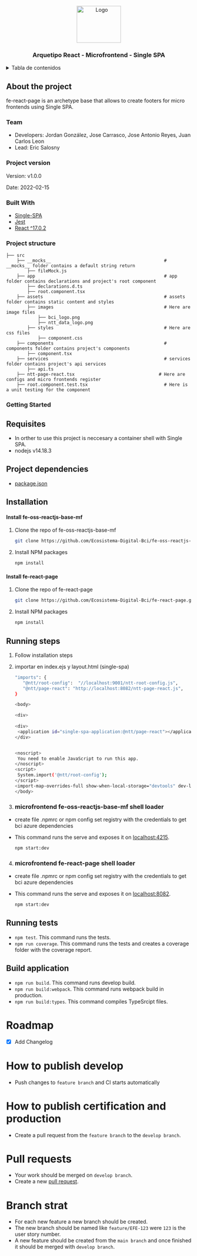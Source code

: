 <div id="top"></div>

<!-- PROJECT LOGO -->
<br />
<div align="center">
  <a>
    <img src="https://upload.wikimedia.org/wikipedia/commons/thumb/4/47/React.svg/250px-React.svg.png" alt="Logo" width="120" height="100">
  </a>

  <h3 align="center">Arquetipo React - Microfrontend - Single SPA</h3>
</div>



<!-- TABLE OF CONTENTS -->
<details>
  <summary>Tabla de contenidos</summary>
  <ol>
    <li>
      <a href="#about-the-project">About the poroject</a>
      <ul>
        <li><a href="#team">Team</a></li>
        <li><a href="#project-version">Project version</a></li>
        <li><a href="#built-with">Built With</a></li>
        <li><a href="#project-structure">Project structure</a></li>
      </ul>
    </li>
    <li>
      <a href="#getting-started">Getting Started</a>
      <ul>
        <li><a href="#requisites">Requisites</a></li>
        <li><a href="#project-dependencies">Project dependencies</a></li>
        <li><a href="#installation">Installation</a></li>
        <ul>
          <li><a href="#install-fe-oss-reactjs-base-mf">Install fe-oss-reactjs-base-mf</a></li>
          <li><a href="#install-fe-react-page">Install fe-react-page</a></li>
        </ul>
        <li><a href="#running-steps">Running steps</a></li>
        <ul>
          <li><a href="#microfrontend-fe-oss-reactjs-base-mf-shell-loader">microfrontend fe-oss-reactjs-base-mf shell loader</a></li>
          <li><a href="#microfrontend-fe-react-page-shell-loader">microfrontend fe-react-page shell loader</a></li>
          <li><a href="#running-tests">Running tests</a></li>
          <li><a href="#build-application">Build aplication</a></li>
        </ul>
      </ul>
    </li>
    <li><a href="#roadmap">Roadmap</a></li>
    <li><a href="#how-to-publish-develop">How to publish develop</a></li>
    <li><a href="#how-to-publish-certification-and-production">How to publish certification and production</a></li>
    <li><a href="#pull-requests">Pull requests</a></li>
    <li><a href="#branch-strat">Branch strategies</a></li>
  </ol>
</details>

<!-- About the project -->
## About the project
fe-react-page is an archetype base that allows to create footers for micro frontends using Single SPA.

<!-- Team -->
### Team

- Developers: Jordan González, Jose Carrasco, Jose Antonio Reyes, Juan Carlos Leon
- Lead: Eric Salosny

<!-- Project version -->
### Project version
Version: v1.0.0

Date: 2022-02-15

<!-- Built With -->
### Built With

* [Single-SPA](https://single-spa.js.org/)
* [Jest](https://jestjs.io/)
* [React ^17.0.2](https://reactjs.org/)

<!-- Project structure -->
### Project structure

    ├── src                                                     
        ├── __mocks__                                           # __mocks__ folder contains a default string return
            ├── fileMock.js
        ├── app                                                 # app folder contains declarations and project's root component
            ├── declarations.d.ts
            ├── root.component.tsx            
        ├── assets                                              # assets folder contains static content and styles
            ├── images                                          # Here are image files
                ├── bci_logo.png
                ├── ntt_data_logo.png
            ├── styles                                          # Here are css files
                ├── component.css
        ├── components                                          # components folder contains project's components
            ├── component.tsx  
        ├── services                                            # services folder contains project's api services
            ├── api.ts
        ├── ntt-page-react.tsx                                # Here are configs and micro frontends register
        ├── root.component.test.tsx                             # Here is a unit testing for the component


<!-- GETTING STARTED -->
### Getting Started

<!-- Requisites -->
## Requisites

- In orther to use this project is neccesary a container shell with Single SPA.
- nodejs v14.18.3

<!-- Project dependencies -->
## Project dependencies

- [package.json](package.json)

<!-- Installation -->
## Installation

<!-- git clone https://github.com/frodrisu/Celula_Microfrontend/tree/Arquetipos/fe-oss-ng-base-mf -->

<!-- Install fe-oss-reactjs-base-mf -->
#### Install fe-oss-reactjs-base-mf
1. Clone the repo of fe-oss-reactjs-base-mf
   ```sh
   git clone https://github.com/Ecosistema-Digital-Bci/fe-oss-reactjs-base-mf.git
   ```
2. Install NPM packages
   ```sh
   npm install
   ```
<!-- Install fe-react-page -->
#### Install fe-react-page
1. Clone the repo of fe-react-page
   ```sh
   git clone https://github.com/Ecosistema-Digital-Bci/fe-react-page.git
   ```
2. Install NPM packages
   ```sh
   npm install
   ```

<!-- Running steps -->
## Running steps

1. Follow installation steps
2. importar en index.ejs y layout.html (single-spa)

   ```sh
   "imports": {
      "@ntt/root-config":  "//localhost:9001/ntt-root-config.js", 
      "@ntt/page-react": "http://localhost:8082/ntt-page-react.js",  
   }
   
   <body>

   <div>
    
   <div>
    <application id="single-spa-application:@ntt/page-react"></application>
   </div>


   <noscript>
    You need to enable JavaScript to run this app.
   </noscript>
   <script>
    System.import('@ntt/root-config');
   </script>
   <import-map-overrides-full show-when-local-storage="devtools" dev-libs></import-map-overrides-full>
   </body>
   ```

<!-- microfrontend fe-oss-reactjs-base-mf shell loader -->
3. ###  microfrontend fe-oss-reactjs-base-mf shell loader 
-  create file .npmrc or npm config set registry <registry url> with the credentials to get bci azure dependencies
- This command runs the serve and exposes it on [localhost:4215](http://localhost:4215/).

   ```sh
   npm start:dev
   ```

<!-- microfrontend fe-react-page shell loader -->
4. ###  microfrontend fe-react-page shell loader
-  create file .npmrc or npm config set registry <registry url> with the credentials to get bci azure dependencies
- This command runs the serve and exposes it on [localhost:8082](http://localhost:8082/).

   ```sh
   npm start:dev
   ```

<!-- Runnig tests -->
## Running tests
- `npm test`. This command runs the tests.
- `npm run coverage`. This command runs the tests and creates a coverage folder with the coverage report.

<!-- Build application -->
## Build application
- `npm run build`.  This command runs develop build.
- `npm run build:webpack`. This command runs webpack build in production.
- `npm run build:types`. This command compiles TypeSrcipt files.

<!-- Roadmap -->
# Roadmap

- [x] Add Changelog

<!-- How to publish develop -->
# How to publish develop

- Push changes to `feature branch` and CI starts automatically

<!-- How to publish certification and production -->
# How to publish certification and production

- Create a pull request from the `feature branch` to the `develop branch`.

<!-- Pull requests -->
# Pull requests

- Your work should be merged on `develop branch`.
- Create a new [pull request](https://github.com/Ecosistema-Digital-Bci/fe-single-spa-shell-base.git/pulls). 

<!-- Branch strategy -->
# Branch strat

- For each new feature a new branch should be created.
- The new branch should be named like `feature/EFE-123` were `123` is the user story number.
- A new feature should be created from the `main branch` and once finished it should be merged with `develop branch`.
